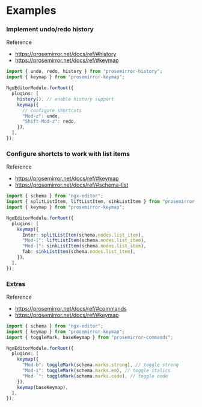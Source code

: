 # Examples

### Implement undo/redo history

Reference

- https://prosemirror.net/docs/ref/#history
- https://prosemirror.net/docs/ref/#keymap

```ts
import { undo, redo, history } from "prosemirror-history";
import { keymap } from "prosemirror-keymap";

NgxEditorModule.forRoot({
  plugins: [
    history(), // enable history support
    keymap({
      // configure shortcuts
      "Mod-z": undo,
      "Shift-Mod-z": redo,
    }),
  ],
});
```

### Configure shortcts to work with list items

Reference

- https://prosemirror.net/docs/ref/#keymap
- https://prosemirror.net/docs/ref/#schema-list

```ts
import { schema } from "ngx-editor";
import { splitListItem, liftListItem, sinkListItem } from "prosemirror-schema-list";
import { keymap } from "prosemirror-keymap";

NgxEditorModule.forRoot({
  plugins: [
    keymap({
      Enter: splitListItem(schema.nodes.list_item),
      "Mod-[": liftListItem(schema.nodes.list_item),
      "Mod-]": sinkListItem(schema.nodes.list_item),
      Tab: sinkListItem(schema.nodes.list_item),
    }),
  ],
});
```

### Extras

Reference

- https://prosemirror.net/docs/ref/#commands
- https://prosemirror.net/docs/ref/#keymap

```ts
import { schema } from "ngx-editor";
import { keymap } from "prosemirror-keymap";
import { toggleMark, baseKeymap } from "prosemirror-commands";

NgxEditorModule.forRoot({
  plugins: [
    keymap({
      "Mod-b": toggleMark(schema.marks.strong), // toggle strong
      "Mod-i": toggleMark(schema.marks.em), // toggle italics
      "Mod-`": toggleMark(schema.marks.code), // toggle code
    }),
    keymap(baseKeymap),
  ],
});
```
